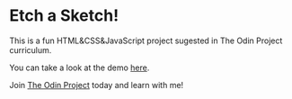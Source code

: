 # Etch a Sketch!
This is a fun HTML&CSS&JavaScript project sugested in The Odin Project curriculum.

You can take a look at the demo [here](https://mdsnz.github.io/etch-a-sketch/).

Join [The Odin Project](https://www.theodinproject.com/) today and learn with me!
